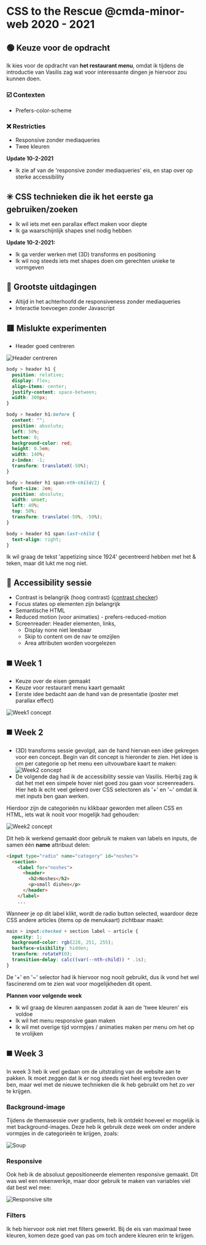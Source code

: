 # CSS to the Rescue @cmda-minor-web 2020 - 2021

## :green_circle: Keuze voor de opdracht
Ik kies voor de opdracht van **het restaurant menu**, omdat ik tijdens de introductie van Vasilis zag wat voor interessante dingen je hiervoor zou kunnen doen.

### :ballot_box_with_check: Contexten
* Prefers-color-scheme

### :x: Restricties
* Responsive zonder mediaqueries
* Twee kleuren

**Update 10-2-2021**
* Ik zie af van de 'responsive zonder mediaqueries' eis, en stap over op sterke accessibility

## :eight_spoked_asterisk: CSS technieken die ik het eerste ga gebruiken/zoeken
* Ik wil iets met een parallax effect maken voor diepte
* Ik ga waarschijnlijk shapes snel nodig hebben

**Update 10-2-2021:**
* Ik ga verder werken met (3D) transforms en positioning
* Ik wil nog steeds iets met shapes doen om gerechten unieke te vormgeven

## :large_orange_diamond: Grootste uitdagingen
* Altijd in het achterhoofd de responsiveness zonder mediaqueries
* Interactie toevoegen zonder Javascript

## :red_square: Mislukte experimenten
* Header goed centreren

![Header centreren](https://github.com/StanBankras/css-to-the-rescue-2021/blob/master/images/header-center.png?raw=true)
```css
body > header h1 {
  position: relative;
  display: flex;
  align-items: center;
  justify-content: space-between;
  width: 300px;
}

body > header h1:before {
  content: "";
  position: absolute;
  left: 50%;
  bottom: 0;
  background-color: red;
  height: 0.5em;
  width: 140%;
  z-index: -1;
  transform: translateX(-50%);
}

body > header h1 span:nth-child(2) {
  font-size: 2em;
  position: absolute;
  width: unset;
  left: 40%;
  top: 50%;
  transform: translate(-50%, -50%);
}

body > header h1 span:last-child {
  text-align: right;
}
```

Ik wil graag de tekst 'appetizing since 1924' gecentreerd hebben met het & teken, maar dit lukt me nog niet.

## :eyes: Accessibility sessie
* Contrast is belangrijk (hoog contrast) ([contrast checker](https://contrast-ratio.com/))
* Focus states op elementen zijn belangrijk
* Semantische HTML
* Reduced motion (voor animaties) - prefers-reduced-motion
* Screenreader: Header elementen, links, 
  * Display none niet leesbaar
  * Skip to content om de nav te omzijlen
  * Area attributen worden voorgelezen

## :black_medium_square: Week 1
* Keuze over de eisen gemaakt
* Keuze voor restaurant menu kaart gemaakt
* Eerste idee bedacht aan de hand van de presentatie (poster met parallax effect)

![Week1 concept](https://github.com/StanBankras/css-to-the-rescue-2021/blob/master/images/schets.jpg?raw=true)

## :black_medium_square: Week 2
* (3D) transforms sessie gevolgd, aan de hand hiervan een idee gekregen voor een concept.
Begin van dit concept is hieronder te zien. Het idee is om per categorie op het menu een uitvouwbare kaart te maken:
![Week2 concept](https://github.com/StanBankras/css-to-the-rescue-2021/blob/master/images/concept-week-1.gif?raw=true)
* De volgende dag had ik de accessibility sessie van Vasilis. Hierbij zag ik dat het met een simpele hover niet goed zou gaan voor screenreaders. Hier heb ik echt veel geleerd over CSS selectoren als '+' en '~' omdat ik met inputs ben gaan werken.

Hierdoor zijn de categorieën nu klikbaar geworden met alleen CSS en HTML, iets wat ik nooit voor mogelijk had gehouden:

![Week2 concept](https://github.com/StanBankras/css-to-the-rescue-2021/blob/master/images/concept-week-2.gif?raw=true)

Dit heb ik werkend gemaakt door gebruik te maken van labels en inputs, de samen één **name** attribuut delen:
```html
<input type="radio" name="category" id="noshes">
  <section>
    <label for="noshes">
      <header>
        <h2>Noshes</h2>
        <p>small dishes</p>
      </header>
    </label>
    ...
```

Wanneer je op dit label klikt, wordt de radio button selected, waardoor deze CSS andere articles (items op de menukaart) zichtbaar maakt:

```css
main > input:checked + section label ~ article {
  opacity: 1;
  background-color: rgb(228, 251, 255);
  backface-visibility: hidden;
  transform: rotateY(0);
  transition-delay: calc((var(--nth-child)) * .1s);
}
```

De '+' en '~' selector had ik hiervoor nog nooit gebruikt, dus ik vond het wel fascinerend om te zien wat voor mogelijkheden dit opent.

**Plannen voor volgende week**
* Ik wil graag de kleuren aanpassen zodat ik aan de 'twee kleuren' eis voldoe
* Ik wil het menu responsive gaan maken
* Ik wil met overige tijd vormpjes / animaties maken per menu om het op te vrolijken

## :black_medium_square: Week 3
In week 3 heb ik veel gedaan om de uitstraling van de website aan te pakken. Ik moet zeggen dat ik er nog steeds niet heel erg tevreden over ben, maar wel met de nieuwe technieken die ik heb gebruikt om het zo ver te krijgen.

### Background-image
Tijdens de themasessie over gradients, heb ik ontdekt hoeveel er mogelijk is met background-images. Deze heb ik gebruik deze week om onder andere vormpjes in de categorieën te krijgen, zoals:

![Soup](https://github.com/StanBankras/css-to-the-rescue-2021/blob/master/images/soup.png?raw=true)

### Responsive
Ook heb ik de absoluut gepositioneerde elementen responsive gemaakt. Dit was wel een rekenwerkje, maar door gebruik te maken van variables viel dat best wel mee:

![Responsive site](https://github.com/StanBankras/css-to-the-rescue-2021/blob/master/images/responsive.gif?raw=true)

### Filters
Ik heb hiervoor ook niet met filters gewerkt. Bij de eis van maximaal twee kleuren, komen deze goed van pas om toch andere kleuren erin te krijgen.